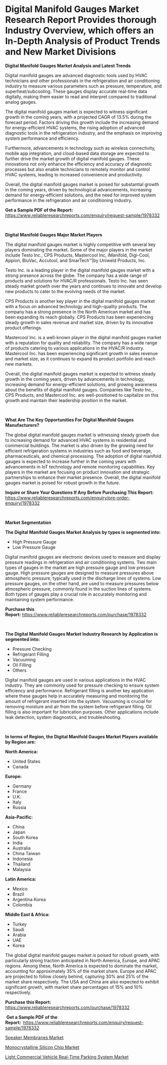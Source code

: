 <p><h1>Digital Manifold Gauges Market Research Report Provides thorough Industry Overview, which offers an In-Depth Analysis of Product Trends and New Market Divisions</h1></p><p><strong>Digital Manifold Gauges Market Analysis and Latest Trends</strong></p>
<p><p>Digital manifold gauges are advanced diagnostic tools used by HVAC technicians and other professionals in the refrigeration and air conditioning industry to measure various parameters such as pressure, temperature, and superheat/subcooling. These gauges display accurate real-time data digitally, making them easier to read and interpret compared to traditional analog gauges.</p><p>The digital manifold gauges market is expected to witness significant growth in the coming years, with a projected CAGR of 13.5% during the forecast period. Factors driving this growth include the increasing demand for energy-efficient HVAC systems, the rising adoption of advanced diagnostic tools in the refrigeration industry, and the emphasis on improving system performance and efficiency.</p><p>Furthermore, advancements in technology such as wireless connectivity, mobile app integration, and cloud-based data storage are expected to further drive the market growth of digital manifold gauges. These innovations not only enhance the efficiency and accuracy of diagnostic processes but also enable technicians to remotely monitor and control HVAC systems, leading to increased convenience and productivity.</p><p>Overall, the digital manifold gauges market is poised for substantial growth in the coming years, driven by technological advancements, increasing demand for energy-efficient solutions, and the need for improved system performance in the refrigeration and air conditioning industry.</p></p>
<p><strong>Get a Sample PDF of the Report:&nbsp;</strong> <a href="https://www.reliableresearchreports.com/enquiry/request-sample/1978332">https://www.reliableresearchreports.com/enquiry/request-sample/1978332</a></p>
<p>&nbsp;</p>
<p><strong>Digital Manifold Gauges Major Market Players</strong></p>
<p><p>The digital manifold gauges market is highly competitive with several key players dominating the market. Some of the major players in the market include Testo Inc., CPS Products, Mastercool Inc, iManifold, Digi-Cool, Appion, BluVac, Accutool, and SmarTech™|by Uniweld Products, Inc.</p><p>Testo Inc. is a leading player in the digital manifold gauges market with a strong presence across the globe. The company has a wide range of products and solutions for HVAC/R professionals. Testo Inc. has seen steady market growth over the years and continues to innovate and develop new products to cater to the evolving needs of the market.</p><p>CPS Products is another key player in the digital manifold gauges market with a focus on advanced technology and high-quality products. The company has a strong presence in the North American market and has been expanding its reach globally. CPS Products has been experiencing steady growth in sales revenue and market size, driven by its innovative product offerings.</p><p>Mastercool Inc. is a well-known player in the digital manifold gauges market with a reputation for quality and reliability. The company has a wide range of products catering to various applications in the HVAC/R industry. Mastercool Inc. has been experiencing significant growth in sales revenue and market size, as it continues to expand its product portfolio and reach new markets.</p><p>Overall, the digital manifold gauges market is expected to witness steady growth in the coming years, driven by advancements in technology, increasing demand for energy-efficient solutions, and growing awareness about the benefits of digital manifold gauges. Companies like Testo Inc., CPS Products, and Mastercool Inc. are well-positioned to capitalize on this growth and maintain their leadership position in the market.</p></p>
<p>&nbsp;</p>
<p><strong>What Are The Key Opportunities For Digital Manifold Gauges Manufacturers?</strong></p>
<p><p>The global digital manifold gauges market is witnessing steady growth due to increasing demand for advanced HVAC systems in residential and commercial buildings. The market is also driven by the growing need for efficient refrigeration systems in industries such as food and beverage, pharmaceuticals, and chemical processing. The adoption of digital manifold gauges is expected to increase further in the coming years with advancements in IoT technology and remote monitoring capabilities. Key players in the market are focusing on product innovation and strategic partnerships to enhance their market presence. Overall, the digital manifold gauges market is poised for robust growth in the future.</p></p>
<p><strong>Inquire or Share Your Questions If Any Before Purchasing This Report:</strong> <a href="https://www.reliableresearchreports.com/enquiry/pre-order-enquiry/1978332">https://www.reliableresearchreports.com/enquiry/pre-order-enquiry/1978332</a></p>
<p>&nbsp;</p>
<p><strong>Market Segmentation</strong></p>
<p><strong>The Digital Manifold Gauges Market Analysis by types is segmented into:</strong></p>
<p><ul><li>High Pressure Gauge</li><li>Low Pressure Gauge</li></ul></p>
<p><p>Digital manifold gauges are electronic devices used to measure and display pressure readings in refrigeration and air conditioning systems. Two main types of gauges in the market are high pressure gauge and low pressure gauge. High pressure gauges are designed to measure pressures above atmospheric pressure, typically used in the discharge lines of systems. Low pressure gauges, on the other hand, are used to measure pressures below atmospheric pressure, commonly found in the suction lines of systems. Both types of gauges play a crucial role in accurately monitoring and maintaining system performance.</p></p>
<p><strong>Purchase this Report:&nbsp;</strong><a href="https://www.reliableresearchreports.com/purchase/1978332">https://www.reliableresearchreports.com/purchase/1978332</a></p>
<p>&nbsp;</p>
<p><strong>The Digital Manifold Gauges Market Industry Research by Application is segmented into:</strong></p>
<p><ul><li>Pressure Checking</li><li>Refrigerant Filling</li><li>Vacuuming</li><li>Oil Filling</li><li>Others</li></ul></p>
<p><p>Digital manifold gauges are used in various applications in the HVAC industry. They are commonly used for pressure checking to ensure system efficiency and performance. Refrigerant filling is another key application where these gauges help in accurately measuring and monitoring the amount of refrigerant inserted into the system. Vacuuming is crucial for removing moisture and air from the system before refrigerant filling. Oil filling is also important for lubrication purposes. Other applications include leak detection, system diagnostics, and troubleshooting.</p></p>
<p>&nbsp;</p>
<p><strong>In terms of Region, the Digital Manifold Gauges Market Players available by Region are:</strong></p>
<p>
    <p> <strong> North America: </strong>
        <ul>
            <li>United States</li>
            <li>Canada</li>
        </ul>
        </p> 
    <p> <strong> Europe: </strong>
        <ul>
            <li>Germany</li>
            <li>France</li>
            <li>U.K.</li>
            <li>Italy</li>
            <li>Russia</li>
        </ul>
        </p> 
    <p> <strong> Asia-Pacific: </strong>
        <ul>
            <li>China</li>
            <li>Japan</li>
            <li>South Korea</li>
            <li>India</li>
            <li>Australia</li>
            <li>China Taiwan</li>
            <li>Indonesia</li>
            <li>Thailand</li>
            <li>Malaysia</li>
        </ul>
        </p> 
    <p> <strong> Latin America: </strong>
        <ul>
            <li>Mexico</li>
            <li>Brazil</li>
            <li>Argentina Korea</li>
            <li>Colombia</li>
        </ul>
        </p> 
    <p> <strong> Middle East & Africa: </strong>
        <ul>
            <li>Turkey</li>
            <li>Saudi</li>
            <li>Arabia</li>
            <li>UAE</li>
            <li>Korea</li>
        </ul>
    </p>
    </p>
<p><p>The global digital manifold gauges market is poised for robust growth, with particularly strong traction anticipated in North America, Europe, and APAC regions. Among these, North America is expected to dominate the market, accounting for approximately 35% of the market share. Europe and APAC are projected to follow closely behind, capturing 30% and 25% of the market share respectively. The USA and China are also expected to exhibit significant growth, with market share percentages of 15% and 10% respectively.</p></p>
<p><strong>Purchase this Report: </strong><a href="https://www.reliableresearchreports.com/purchase/1978332">https://www.reliableresearchreports.com/purchase/1978332</a></p>
<p>&nbsp;<strong>Get a Sample PDF of the Report:&nbsp;&nbsp;</strong><a href="https://www.reliableresearchreports.com/enquiry/request-sample/1978332">https://www.reliableresearchreports.com/enquiry/request-sample/1978332</a></p>
<p><strong></strong></p>
<p><p><a href="https://view.publitas.com/reportprime-1/speaker-membranes-market-size-focuses-on-market-dynamics-in-depth-analysis-and-future-projections-of-its-market-forecasted-for-period-from-2023-to-2030/">Speaker Membranes Market</a></p><p><a href="https://view.publitas.com/reportprime-1/monocrystalline-silicon-chip-market-size-market-share-and-global-market-analysis-report-2023-2030/">Monocrystalline Silicon Chip Market</a></p><p><a href="https://view.publitas.com/reportprime-1/light-commercial-vehicle-real-time-parking-system-market-analysis-examines-its-scope-on-growth-opportunities-and-forecasted-trends-spanning-from-2023-to-2030/">Light Commercial Vehicle Real-Time Parking System Market</a></p></p>